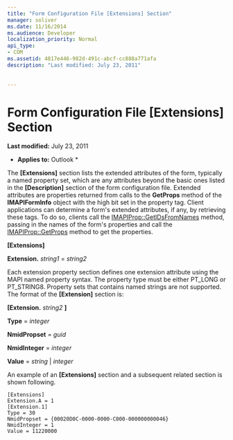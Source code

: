 ```yaml
---
title: "Form Configuration File [Extensions] Section"
manager: soliver
ms.date: 11/16/2014
ms.audience: Developer
localization_priority: Normal
api_type:
- COM
ms.assetid: 4817e446-982d-491c-abcf-cc888a771afa
description: "Last modified: July 23, 2011"
 
 
---
```


# Form Configuration File [Extensions] Section

 **Last modified:** July 23, 2011 
  
 * **Applies to:** Outlook * 
  
The **[Extensions]** section lists the extended attributes of the form, typically a named property set, which are any attributes beyond the basic ones listed in the **[Description]** section of the form configuration file. Extended attributes are properties returned from calls to the **GetProps** method of the **IMAPIFormInfo** object with the high bit set in the property tag. Client applications can determine a form's extended attributes, if any, by retrieving these tags. To do so, clients call the [IMAPIProp::GetIDsFromNames](imapiprop-getidsfromnames.md) method, passing in the names of the form's properties and call the [IMAPIProp::GetProps](imapiprop-getprops.md) method to get the properties. 
  
 **[Extensions]**
  
 **Extension.** _string1_ =  _string2_
  
Each extension property section defines one extension attribute using the MAPI named property syntax. The property type must be either PT_LONG or PT_STRING8. Property sets that contains named strings are not supported. The format of the **[Extension]** section is: 
  
 **[Extension.** _string2_ **]**
  
 **Type** =  _integer_
  
 **NmidPropset** =  _guid_
  
 **NmidInteger** =  _integer_
  
 **Value** =  _string_ |  _integer_
  
An example of an **[Extensions]** section and a subsequent related section is shown following. 
  
```
[Extensions]
Extension.A = 1
[Extension.1]
Type = 30
NmidPropset = {00020D0C-0000-0000-C000-000000000046}
NmidInteger = 1
Value = 11220000

```


